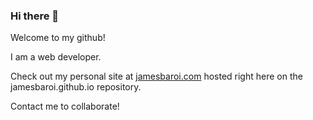 ### Hi there 👋

Welcome to my github!

I am a web developer.

Check out my personal site at [jamesbaroi.com](https://www.jamesbaroi.com) hosted right here on the jamesbaroi.github.io repository.

Contact me to collaborate!
<!--
**jamesbaroi/jamesbaroi** is a ✨ _special_ ✨ repository because its `README.md` (this file) appears on your GitHub profile.

Here are some ideas to get you started:

- 🔭 I’m currently working on ...
- 🌱 I’m currently learning ...
- 👯 I’m looking to collaborate on ...
- 🤔 I’m looking for help with ...
- 💬 Ask me about ...
- 📫 How to reach me: ...
- 😄 Pronouns: ...
- ⚡ Fun fact: ...
-->
